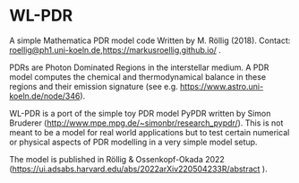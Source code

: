 # WL-PDR
A simple Mathematica PDR model code
Written by M. Röllig (2018). Contact: roellig@ph1.uni-koeln.de,https://markusroellig.github.io/ .

PDRs are Photon Dominated Regions in the interstellar medium. A PDR model computes the chemical and thermodynamical balance in these regions and their emission signature (see e.g.  https://www.astro.uni-koeln.de/node/346). 

WL-PDR is a port of the simple toy PDR model PyPDR written by Simon Bruderer (http://www.mpe.mpg.de/~simonbr/research_pypdr/). This is not meant to be a model for real world applications but to test certain numerical or physical aspects of PDR modelling in a very simple model setup.

The model is published in Röllig & Ossenkopf-Okada 2022 (https://ui.adsabs.harvard.edu/abs/2022arXiv220504233R/abstract ).

